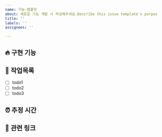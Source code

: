 ```yaml
---
name: 기능-템플릿
about: 새로운 기능 개발 시 작성해주세요.Describe this issue template's purpose here.
title: ''
labels: ''
assignees: ''

---
```


## 🔥 구현 기능
<!-- 구현할 기능에 대해 자세하게 적어주세요. -->

## 🚧 작업목록
- [ ] todo1
- [ ] todo2
- [ ] todo3

## ⏰ 추정 시간
<!-- 구현할 기능에 대한 추정시간을 적어주세요. 최대 4시간까지 가능합니다. -->

## 🔗 관련 링크
<!-- 기능과 관련해 참고할 링크가 있다면 적어주세요. 없다면 적지 않아도 됩니다. -->
